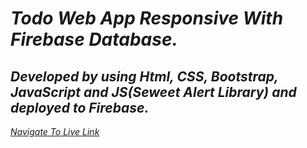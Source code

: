 # _Todo Web App Responsive With Firebase Database._

## *Developed by using Html, CSS, Bootstrap, JavaScript and JS(Seweet Alert Library) and deployed to Firebase.*

 *[Navigate To Live Link](https://daniyalzakir321.github.io/Todo-App-With-Firebase-Database)*

